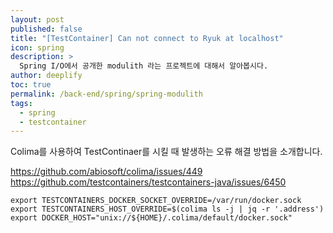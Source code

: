 ```yaml
---
layout: post
published: false
title: "[TestContainer] Can not connect to Ryuk at localhost"
icon: spring
description: >
  Spring I/O에서 공개한 modulith 라는 프로젝트에 대해서 알아봅시다.
author: deeplify
toc: true
permalink: /back-end/spring/spring-modulith
tags: 
  - spring
  - testcontainer
---
```


Colima를 사용하여 TestContinaer를 시킬 때 발생하는 오류 해결 방법을 소개합니다.

https://github.com/abiosoft/colima/issues/449
https://github.com/testcontainers/testcontainers-java/issues/6450

```
export TESTCONTAINERS_DOCKER_SOCKET_OVERRIDE=/var/run/docker.sock
export TESTCONTAINERS_HOST_OVERRIDE=$(colima ls -j | jq -r '.address')
export DOCKER_HOST="unix://${HOME}/.colima/default/docker.sock"
```